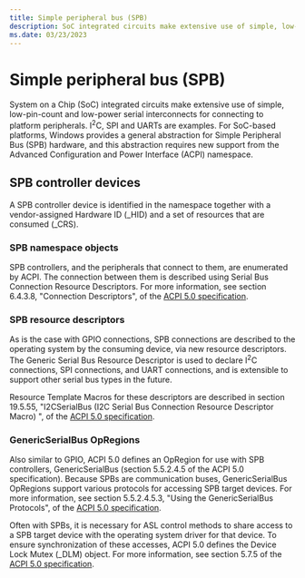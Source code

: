 ```yaml
---
title: Simple peripheral bus (SPB)
description: SoC integrated circuits make extensive use of simple, low-pin-count, and low-power serial interconnects for connecting to platform peripherals.
ms.date: 03/23/2023
---
```


# Simple peripheral bus (SPB)

System on a Chip (SoC) integrated circuits make extensive use of simple, low-pin-count and low-power serial interconnects for connecting to platform peripherals. I<sup>2</sup>C, SPI and UARTs are examples. For SoC-based platforms, Windows provides a general abstraction for Simple Peripheral Bus (SPB) hardware, and this abstraction requires new support from the Advanced Configuration and Power Interface (ACPI) namespace.

## SPB controller devices

A SPB controller device is identified in the namespace together with a vendor-assigned Hardware ID (_HID) and a set of resources that are consumed (_CRS).

### SPB namespace objects

SPB controllers, and the peripherals that connect to them, are enumerated by ACPI. The connection between them is described using Serial Bus Connection Resource Descriptors. For more information, see section 6.4.3.8, "Connection Descriptors", of the [ACPI 5.0 specification](https://uefi.org/specifications).

### SPB resource descriptors

As is the case with GPIO connections, SPB connections are described to the operating system by the consuming device, via new resource descriptors. The Generic Serial Bus Resource Descriptor is used to declare I<sup>2</sup>C connections, SPI connections, and UART connections, and is extensible to support other serial bus types in the future.

Resource Template Macros for these descriptors are described in section 19.5.55, "I2CSerialBus (I2C Serial Bus Connection Resource Descriptor Macro) ", of the [ACPI 5.0 specification](https://uefi.org/specifications).

### GenericSerialBus OpRegions

Also similar to GPIO, ACPI 5.0 defines an OpRegion for use with SPB controllers, GenericSerialBus (section 5.5.2.4.5 of the ACPI 5.0 specification). Because SPBs are communication buses, GenericSerialBus OpRegions support various protocols for accessing SPB target devices. For more information, see section 5.5.2.4.5.3, "Using the GenericSerialBus Protocols", of the [ACPI 5.0 specification](https://uefi.org/specifications).

Often with SPBs, it is necessary for ASL control methods to share access to a SPB target device with the operating system driver for that device. To ensure synchronization of these accesses, ACPI 5.0 defines the Device Lock Mutex (\_DLM) object. For more information, see section 5.7.5 of the [ACPI 5.0 specification](https://uefi.org/specifications).
